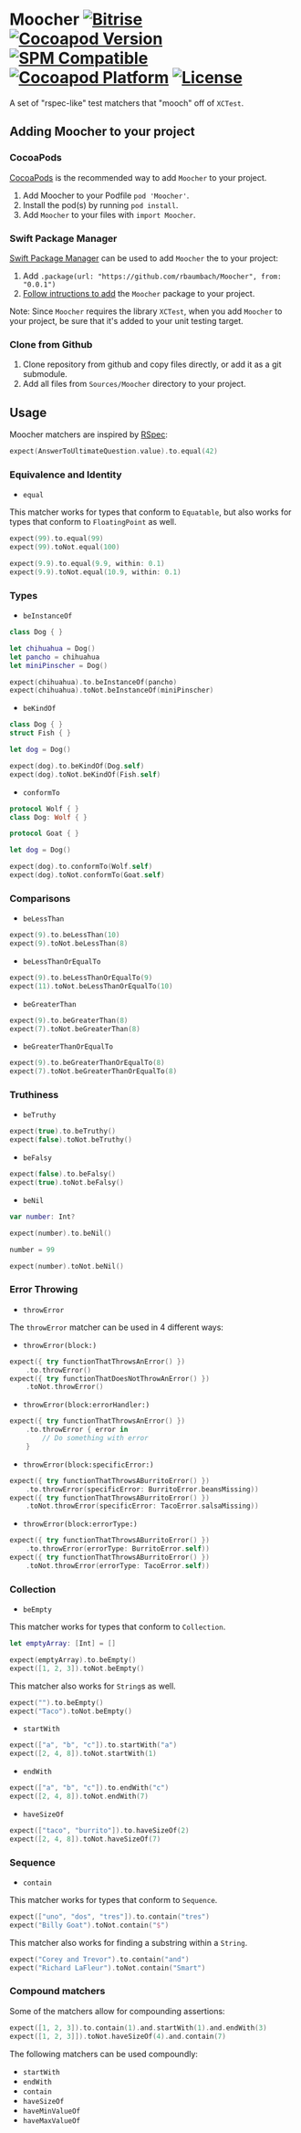 # Moocher  [![Bitrise](https://app.bitrise.io/app/866964e6cf078a66/status.svg?token=NFbSqssymgeikicyWyBAcg&branch=maestro)](https://app.bitrise.io/app/866964e6cf078a66) [![Cocoapod Version](https://img.shields.io/cocoapods/v/Moocher.svg)](https://github.com/rbaumbach/Moocher) [![SPM Compatible](https://img.shields.io/badge/SPM-Compatible-blue)](https://swift.org/package-manager/) [![Cocoapod Platform](https://img.shields.io/badge/platform-iOS-blue.svg)](https://github.com/rbaumbach/Moocher) [![License](https://img.shields.io/dub/l/vibe-d.svg)](https://github.com/rbaumbach/Moocher/blob/master/MIT-LICENSE.txt)

A set of "rspec-like" test matchers that "mooch" off of `XCTest`.

## Adding Moocher to your project

### CocoaPods

[CocoaPods](http://cocoapods.org) is the recommended way to add `Moocher` to your project.

1.  Add Moocher to your Podfile `pod 'Moocher'`.
2.  Install the pod(s) by running `pod install`.
3.  Add `Moocher` to your files with `import Moocher`.

### Swift Package Manager

[Swift Package Manager](https://swift.org/package-manager/) can be used to add `Moocher` the to your project:

1.  Add `.package(url: "https://github.com/rbaumbach/Moocher", from: "0.0.1")`
2.  [Follow intructions to add](https://swift.org/getting-started/#using-the-package-manager) the `Moocher` package to your project.

Note: Since `Moocher` requires the library `XCTest`, when you add `Moocher` to your project, be sure that it's added to your unit testing target.

### Clone from Github

1.  Clone repository from github and copy files directly, or add it as a git submodule.
2.  Add all files from `Sources/Moocher` directory to your project.

## Usage

Moocher matchers are inspired by [RSpec](https://rspec.info):

```swift
expect(AnswerToUltimateQuestion.value).to.equal(42)
```

### Equivalence and Identity

* `equal`

This matcher works for types that conform to `Equatable`, but also works for types that conform to `FloatingPoint` as well.

```swift
expect(99).to.equal(99)
expect(99).toNot.equal(100)

expect(9.9).to.equal(9.9, within: 0.1)
expect(9.9).toNot.equal(10.9, within: 0.1)
```

### Types

* `beInstanceOf`

```swift
class Dog { }

let chihuahua = Dog()
let pancho = chihuahua
let miniPinscher = Dog()

expect(chihuahua).to.beInstanceOf(pancho)
expect(chihuahua).toNot.beInstanceOf(miniPinscher)
```

* `beKindOf`

```swift
class Dog { }
struct Fish { }

let dog = Dog()

expect(dog).to.beKindOf(Dog.self)
expect(dog).toNot.beKindOf(Fish.self)
```

* `conformTo`

```swift
protocol Wolf { }
class Dog: Wolf { }

protocol Goat { }

let dog = Dog()

expect(dog).to.conformTo(Wolf.self)
expect(dog).toNot.conformTo(Goat.self)
```

### Comparisons

* `beLessThan`

```swift
expect(9).to.beLessThan(10)
expect(9).toNot.beLessThan(8)
```

* `beLessThanOrEqualTo`

```swift
expect(9).to.beLessThanOrEqualTo(9)
expect(11).toNot.beLessThanOrEqualTo(10)
```

* `beGreaterThan`

```swift
expect(9).to.beGreaterThan(8)
expect(7).toNot.beGreaterThan(8)
```

* `beGreaterThanOrEqualTo`

```swift
expect(9).to.beGreaterThanOrEqualTo(8)
expect(7).toNot.beGreaterThanOrEqualTo(8)
```

### Truthiness

* `beTruthy`

```swift
expect(true).to.beTruthy()
expect(false).toNot.beTruthy()
```

* `beFalsy`

```swift
expect(false).to.beFalsy()
expect(true).toNot.beFalsy()
```

* `beNil`

```swift
var number: Int?

expect(number).to.beNil()

number = 99

expect(number).toNot.beNil()
```

### Error Throwing

* `throwError`

The `throwError` matcher can be used in 4 different ways:

* `throwError(block:)`

```swift
expect({ try functionThatThrowsAnError() })
    .to.throwError()
expect({ try functionThatDoesNotThrowAnError() })
    .toNot.throwError()
```

* `throwError(block:errorHandler:)`

```swift
expect({ try functionThatThrowsAnError() })
    .to.throwError { error in
        // Do something with error
    }
```

* `throwError(block:specificError:)`

```swift
expect({ try functionThatThrowsABurritoError() })
    .to.throwError(specificError: BurritoError.beansMissing))
expect({ try functionThatThrowsABurritoError() })
    .toNot.throwError(specificError: TacoError.salsaMissing))
```

* `throwError(block:errorType:)`

```swift
expect({ try functionThatThrowsABurritoError() })
    .to.throwError(errorType: BurritoError.self))
expect({ try functionThatThrowsABurritoError() })
    .toNot.throwError(errorType: TacoError.self))
```

### Collection

* `beEmpty`

This matcher works for types that conform to `Collection`.

```swift
let emptyArray: [Int] = []

expect(emptyArray).to.beEmpty()
expect([1, 2, 3]).toNot.beEmpty()
```

This matcher also works for `String`s as well.

```swift
expect("").to.beEmpty()
expect("Taco").toNot.beEmpty()
```

* `startWith`

```swift
expect(["a", "b", "c"]).to.startWith("a")
expect([2, 4, 8]).toNot.startWith(1)
```

* `endWith`

```swift
expect(["a", "b", "c"]).to.endWith("c")
expect([2, 4, 8]).toNot.endWith(7)
```

* `haveSizeOf`

```swift
expect(["taco", "burrito"]).to.haveSizeOf(2)
expect([2, 4, 8]).toNot.haveSizeOf(7)
```

### Sequence

* `contain`

This matcher works for types that conform to `Sequence`.

```swift
expect(["uno", "dos", "tres"]).to.contain("tres")
expect("Billy Goat").toNot.contain("$")
```

This matcher also works for finding a substring within a `String`.

```swift
expect("Corey and Trevor").to.contain("and")
expect("Richard LaFleur").toNot.contain("Smart")
```

### Compound matchers

Some of the matchers allow for compounding assertions:

```swift
expect([1, 2, 3]).to.contain(1).and.startWith(1).and.endWith(3)
expect([1, 2, 3]]).toNot.haveSizeOf(4).and.contain(7)
```

The following matchers can be used compoundly:

* `startWith`
* `endWith`
* `contain`
* `haveSizeOf`
* `haveMinValueOf`
* `haveMaxValueOf`